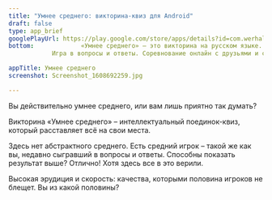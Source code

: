 ```yaml
---
title: "Умнее среднего: викторина-квиз для Android"
draft: false
type: app_brief
googlePlayUrl: https://play.google.com/store/apps/details?id=com.werhal.smarterthanaverage
bottom:             «Умнее среднего» – это викторина на русском языке.
            Игра в вопросы и ответы. Соревнование онлайн с друзьями и случайными соперниками

appTitle: Умнее среднего            
screenshot: Screenshot_1608692259.jpg

---
```


Вы действительно умнее среднего, или вам лишь приятно так думать?

Викторина «Умнее среднего» – интеллектуальный поединок-квиз, который расставляет всё на свои места.

Здесь нет абстрактного среднего. Есть средний игрок – такой же как вы, недавно сыгравший в вопросы и ответы. Способны показать результат выше? Отлично! Хотя здесь все в это верили.

Высокая эрудиция и скорость: качества, которыми половина игроков не блещет. Вы из какой половины?
